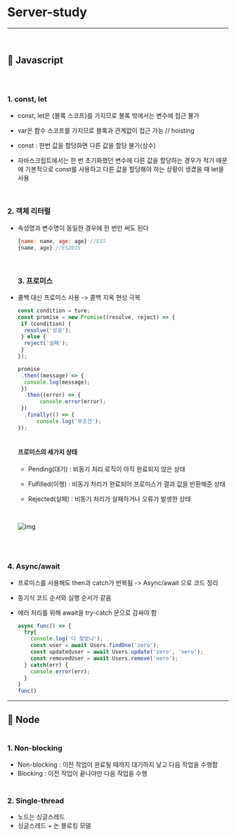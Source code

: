 # Server-study

---

<br/>

## 📌 Javascript

### 	<br/>

### 	1. const, let

- const, let은 {블록 스코프}를 가지므로 블록 밖에서는 변수에 접근 불가

- var은 함수 스코프를 가지므로 블록과 관계없이 접근 가능 // hoisting

- const : 한번 값을 할당하면 다른 값을 할당 불가(상수)

- 자바스크립트에서는 한 번 초기화했던 변수에 다른 값을 할당하는 경우가 적기 때문에 기본적으로 const를 사용하고 다른 값을 할당해야 하는 상황이 생겼을 때 let을 사용

  <br/>

### 	2. 객체 리터럴

- 속성명과 변수명이 동일한 경우에 한 번만 써도 된다

  ```javascript
  {name: name, age: age} //ES5
  {name, age} //ES2015
  ```

  <br/>

  ### 3.  프로미스

- 콜백 대신 프로미스 사용 -> 콜백 지옥 현상 극복

  ```javascript
  const condition = ture;
  const promise = new Promise((resolve, reject) => {
   if (condition) {
   	resolve('성공');
   } else {
    reject('실패');
   }
  });
  
  promise
   .then((message) => {
    console.log(message);
   })
  	.then((error) => {
   		 console.error(error);
   })
  	.finally(() => {
    	console.log('무조건');
  });
  
  ```

  #### <br/>프로미스의 세가지 상태

  - Pending(대기) : 비동기 처리 로직이 아직 완료되지 않은 상태

  - Fulfilled(이행) : 비동기 처리가 완료되어 프로미스가 결과 값을 반환해준 상태

  - Rejected(실패) : 비동기 처리가 실패하거나 오류가 발생한 상태

    <br/>

  ![img](https://joshua1988.github.io/images/posts/web/javascript/promise.svg)

##  

### <br/>

### 4.  Async/await

- 프로미스를 사용해도 then과 catch가 반복됨 -> Async/await 으로 코드 정리

- 동기식 코드 순서와 실행 순서가 같음

- 에러 처리를 위해 await을 try-catch 문으로 감싸야 함

  ```javascript
  async func() => {
    try{
      console.log('다 찾았니'); 
      const user = await Users.findOne('zero');
      const updateduser = await Users.update('zero', 'nero');
      const removedUser = await Users.remove('nero');
    } catch(err) {
      console.error(err);
    }
  }
  func()
  ```

---

## 📌 Node

### <br/>	1. Non-blocking

- Non-blocking : 이전 작업이 완료될 때까지 대기하지 낳고 다음 작업을 수행함
- Blocking : 이전 작업이 끝나야만 다음 작업을 수행

### <br/>	2. Single-thread

- 노드는 싱글스레드
- 싱글스레드 + 논 블로킹 모델

<br/>









